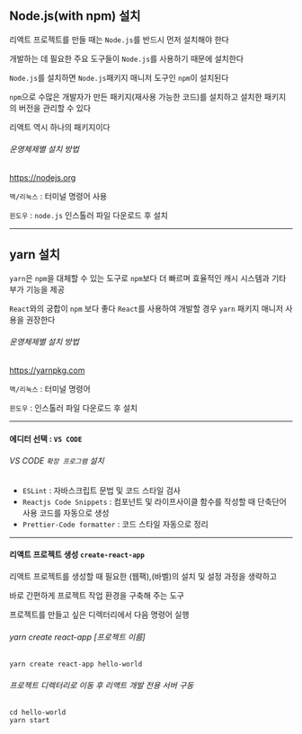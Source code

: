 
## Node.js(with npm) 설치

리액트 프로젝트를 만들 때는 `Node.js`를 반드시 먼저 설치해야 한다  
  
개발하는 데 필요한 주요 도구들이 `Node.js`를 사용하기 때문에 설치한다  
  
`Node.js`를 설치하면 `Node.js`패키지 매니저 도구인 `npm`이 설치된다  
  
`npm`으로 수많은 개발자가 만든 패키지(재사용 가능한 코드)를 설치하고 설치한 패키지의 버전을 관리할 수 있다  
  
리액트 역시 하나의 패키지이다    
  
###### 운영체제별 설치 방법  
  
https://nodejs.org  
  
`맥/리눅스` : 터미널 명령어 사용   
  
`윈도우` : `node.js` 인스톨러 파일 다운로드 후 설치  
  
---
  
## yarn 설치

`yarn`은 `npm`을 대체할 수 있는 도구로 `npm`보다 더 빠르며 효율적인 캐시 시스템과 기타 부가 기능을 제공  
  
`React`와의 궁합이 `npm` 보다 좋다 `React`를 사용하여 개발할 경우 `yarn` 패키지 매니저 사용을 권장한다    
  
###### 운영체제별 설치 방법
  
https://yarnpkg.com  
  
`맥/리눅스` : 터미널 명령어  
  
`윈도우` : 인스톨러 파일 다운로드 후 설치  

---
  
#### 에디터 선택 : `VS CODE`  
  
###### VS CODE `확장 프로그램` 설치

- `ESLint` : 자바스크립트 문법 및 코드 스타일 검사
- `Reactjs Code Snippets` : 컴포넌트 및 라이프사이클 함수를 작성할 때 단축단어 사용 코드를 자동으로 생성
- `Prettier-Code formatter` : 코드 스타일 자동으로 정리
  
---
  
#### 리액트 프로젝트 생성 `create-react-app`

리액트 프로젝트를 생성할 때 필요한 (웹팩),(바벨)의 설치 및 설정 과정을 생략하고  
  
바로 간편하게 프로젝트 작업 환경을 구축해 주는 도구  
  
프로젝트를 만들고 싶은 디렉터리에서 다음 명령어 실행

###### yarn create react-app [프로젝트 이름]  
```linux
yarn create react-app hello-world
```
###### 프로젝트 디렉터리로 이동 후 리액트 개발 전용 서버 구동
```linux
cd hello-world
yarn start
```

